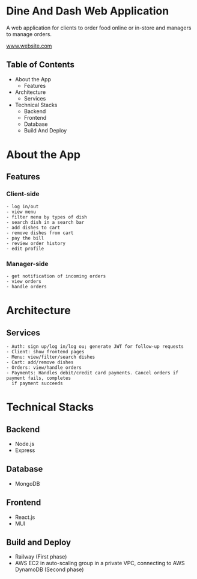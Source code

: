 # Dine And Dash Web Application

A web application for clients to order food online or in-store and managers to manage orders.

www.website.com

## Table of Contents
- About the App
    - Features
- Architecture
    - Services
- Technical Stacks
    - Backend
    - Frontend
    - Database
    - Build And Deploy

# About the App
## Features
### Client-side
    - log in/out 
    - view menu
    - filter menu by types of dish
    - search dish in a search bar
    - add dishes to cart
    - remove dishes from cart
    - pay the bill
    - review order history
    - edit profile

### Manager-side
    - get notification of incoming orders
    - view orders
    - handle orders

# Architecture

## Services
    - Auth: sign up/log in/log ou; generate JWT for follow-up requests
    - Client: show frontend pages
    - Menu: view/filter/search dishes
    - Cart: add/remove dishes
    - Orders: view/handle orders
    - Payments: Handles debit/credit card payments. Cancel orders if payment fails, completes
      if payment succeeds

# Technical Stacks
## Backend
- Node.js
- Express

## Database
- MongoDB

## Frontend
- React.js
- MUI

## Build and Deploy
- Railway (First phase)
- AWS EC2 in auto-scaling group in a private VPC, connecting to AWS DynamoDB (Second phase)
